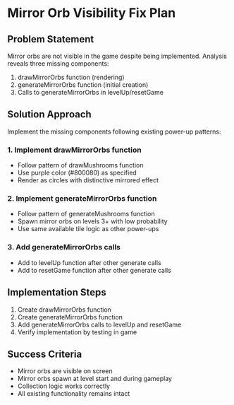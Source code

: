# Mirror Orb Visibility Fix Plan

## Problem Statement
Mirror orbs are not visible in the game despite being implemented. Analysis reveals three missing components:
1. drawMirrorOrbs function (rendering)
2. generateMirrorOrbs function (initial creation)
3. Calls to generateMirrorOrbs in levelUp/resetGame

## Solution Approach
Implement the missing components following existing power-up patterns:

### 1. Implement drawMirrorOrbs function
- Follow pattern of drawMushrooms function
- Use purple color (#800080) as specified
- Render as circles with distinctive mirrored effect

### 2. Implement generateMirrorOrbs function
- Follow pattern of generateMushrooms function
- Spawn mirror orbs on levels 3+ with low probability
- Use same available tile logic as other power-ups

### 3. Add generateMirrorOrbs calls
- Add to levelUp function after other generate calls
- Add to resetGame function after other generate calls

## Implementation Steps
1. Create drawMirrorOrbs function
2. Create generateMirrorOrbs function
3. Add generateMirrorOrbs calls to levelUp and resetGame
4. Verify implementation by testing in game

## Success Criteria
- Mirror orbs are visible on screen
- Mirror orbs spawn at level start and during gameplay
- Collection logic works correctly
- All existing functionality remains intact
